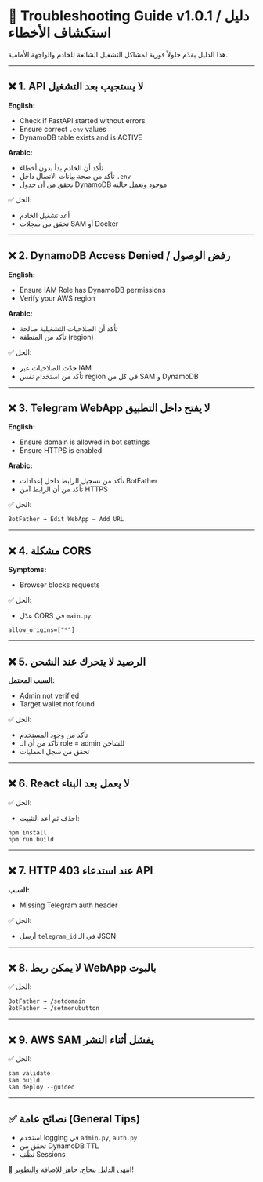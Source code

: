 # 🐛 Troubleshooting Guide v1.0.1 / دليل استكشاف الأخطاء

هذا الدليل يقدّم حلولاً فورية لمشاكل التشغيل الشائعة للخادم والواجهة الأمامية.

---
## ❌ 1. API لا يستجيب بعد التشغيل
**English:**
- Check if FastAPI started without errors
- Ensure correct `.env` values
- DynamoDB table exists and is ACTIVE

**Arabic:**
- تأكد أن الخادم بدأ بدون أخطاء
- تأكد من صحة بيانات الاتصال داخل `.env`
- تحقق من أن جدول DynamoDB موجود وتعمل حالته

✅ الحل:
- أعد تشغيل الخادم
- تحقق من سجلات SAM أو Docker

---
## ❌ 2. DynamoDB Access Denied / رفض الوصول
**English:**
- Ensure IAM Role has DynamoDB permissions
- Verify your AWS region

**Arabic:**
- تأكد أن الصلاحيات التشغيلية صالحة
- تأكد من المنطقة (region)

✅ الحل:
- حدّث الصلاحيات عبر IAM
- تأكد من استخدام نفس region في كل من SAM و DynamoDB

---
## ❌ 3. Telegram WebApp لا يفتح داخل التطبيق
**English:**
- Ensure domain is allowed in bot settings
- Ensure HTTPS is enabled

**Arabic:**
- تأكد من تسجيل الرابط داخل إعدادات BotFather
- تأكد من أن الرابط آمن HTTPS

✅ الحل:
```
BotFather → Edit WebApp → Add URL
```

---
## ❌ 4. مشكلة CORS
**Symptoms:**
- Browser blocks requests

✅ الحل:
- عدّل CORS في `main.py`:
```
allow_origins=["*"]
```

---
## ❌ 5. الرصيد لا يتحرك عند الشحن
**السبب المحتمل:**
- Admin not verified
- Target wallet not found

✅ الحل:
- تأكد من وجود المستخدم
- تأكد من أن الـ role = admin للشاحن
- تحقق من سجل العمليات

---
## ❌ 6. React لا يعمل بعد البناء
✅ الحل:
- احذف ثم أعد التثبيت:
```
npm install
npm run build
```

---
## ❌ 7. HTTP 403 عند استدعاء API
**السبب:**
- Missing Telegram auth header

✅ الحل:
- أرسل `telegram_id` في الـ JSON

---
## ❌ 8. لا يمكن ربط WebApp بالبوت
✅ الحل:
```
BotFather → /setdomain
BotFather → /setmenubutton
```

---
## ❌ 9. AWS SAM يفشل أثناء النشر
✅ الحل:
```
sam validate
sam build
sam deploy --guided
```

---
## ✅ نصائح عامة (General Tips)
- استخدم logging في `admin.py`, `auth.py`
- تحقق من DynamoDB TTL
- نظّف Sessions

🚀 انتهى الدليل بنجاح. جاهز للإضافة والتطوير!

